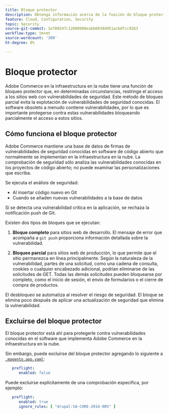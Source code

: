 ```yaml
---
title: Bloque protector
description: Obtenga información acerca de la función de bloque protector de Adobe Commerce en la infraestructura en la nube y cómo funciona para proteger su sitio contra vulnerabilidades de seguridad conocidas.
feature: Cloud, Configuration, Security
topic: Security
source-git-commit: 1e789247c12009908eabb6039d951acbdfcc9263
workflow-type: tm+mt
source-wordcount: '309'
ht-degree: 0%

---
```


# Bloque protector

Adobe Commerce en la infraestructura en la nube tiene una función de bloqueo protector que, en determinadas circunstancias, restringe el acceso a los sitios web con vulnerabilidades de seguridad. Este método de bloqueo parcial evita la explotación de vulnerabilidades de seguridad conocidas. El software obsoleto a menudo contiene vulnerabilidades, por lo que es importante protegerse contra estas vulnerabilidades bloqueando parcialmente el acceso a estos sitios.

## Cómo funciona el bloque protector

Adobe Commerce mantiene una base de datos de firmas de vulnerabilidades de seguridad conocidas en software de código abierto que normalmente se implementan en la infraestructura en la nube. La comprobación de seguridad sólo analiza las vulnerabilidades conocidas en los proyectos de código abierto; no puede examinar las personalizaciones que escriba.

Se ejecuta el análisis de seguridad:

- Al insertar código nuevo en Git
- Cuando se añaden nuevas vulnerabilidades a la base de datos

Si se detecta una vulnerabilidad crítica en la aplicación, se rechaza la notificación push de Git.

Existen dos tipos de bloques que se ejecutan:

1. **Bloque completo** para sitios web de desarrollo. El mensaje de error que acompaña a `git push` proporciona información detallada sobre la vulnerabilidad.

1. **Bloqueo parcial** para sitios web de producción, lo que permite que el sitio permanezca en línea principalmente. Según la naturaleza de la vulnerabilidad, partes de una solicitud, como una cadena de consulta, cookies o cualquier encabezado adicional, podrían eliminarse de las solicitudes de GET. Todas las demás solicitudes pueden bloquearse por completo, como el inicio de sesión, el envío de formularios o el cierre de compra de productos.

El desbloqueo se automatiza al resolver el riesgo de seguridad. El bloque se elimina poco después de aplicar una actualización de seguridad que elimina la vulnerabilidad.

## Excluirse del bloque protector

El bloque protector está ahí para protegerle contra vulnerabilidades conocidas en el software que implementa Adobe Commerce en la infraestructura en la nube.

Sin embargo, puede excluirse del bloque protector agregando lo siguiente a [`.magento.app.yaml`](../application/configure-app-yaml.md):

```yaml
   preflight:
      enabled: false
```

Puede excluirse explícitamente de una comprobación específica, por ejemplo:

```yaml
   preflight:
      enabled: true
      ignore_rules: [ "drupal:SA-CORE-2014-005" ]
```
